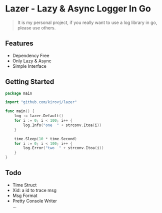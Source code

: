 # Lazer - Lazy & Async Logger In Go

> It is my personal project, if you really want to use a log library in go, please use others.

## Features

* Dependency Free
* Only Lazy & Async
* Simple Interface

## Getting Started
```go
package main

import "github.com/kirovj/lazer"

func main() {
    log := lazer.Default()
    for i := 0; i < 100; i++ {
        log.Info("one  " + strconv.Itoa(i))
    }

    time.Sleep(10 * time.Second)
    for i := 0; i < 100; i++ {
        log.Error("two  " + strconv.Itoa(i))
    }
}
```

## Todo
* Time Struct
* Xid: a id to trace msg
* Msg Format
* Pretty Console Writer  
...